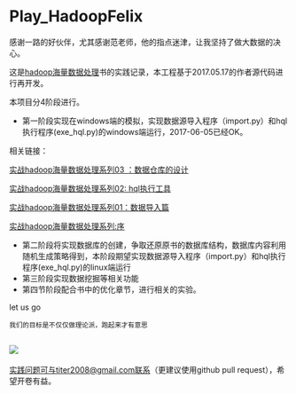 # Play_HadoopFelix
  感谢一路的好伙伴，尤其感谢范老师，他的指点迷津，让我坚持了做大数据的决心。

  这是[hadoop海量数据处理](https://item.jd.com/11954403.html)书的实践记录，本工程基于2017.05.17的作者源代码进行再开发。
  
  本项目分4阶段进行。


- 第一阶段实现在windows端的模拟，实现数据源导入程序（import.py）和hql执行程序(exe_hql.py)的windows端运行，2017-06-05已经OK。

相关链接：

[实战hadoop海量数据处理系列03 ：数据仓库的设计](http://blog.csdn.net/titer1/article/details/72898337)

[实战hadoop海量数据处理系列02: hql执行工具](http://blog.csdn.net/titer1/article/details/72897514)

[实战hadoop海量数据处理系列01：数据导入篇 ](http://blog.csdn.net/titer1/article/details/72896061)

[实战hadoop海量数据处理系列:序 ](http://blog.csdn.net/titer1/article/details/72895884)


- 第二阶段将实现数据库的创建，争取还原原书的数据库结构，数据库内容利用随机生成策略得到，本阶段期望实现数据源导入程序（import.py）和hql执行程序(exe_hql.py)的linux端运行
- 第三阶段实现数据挖掘等相关功能
- 第四节阶段配合书中的优化章节，进行相关的实验。

let us go

`我们的目标是不仅仅做理论派，跑起来才有意思`

![](https://upload.wikimedia.org/wikipedia/commons/9/95/Elephant_Walking_animated.gif)
---
实践问题可与titer2008@gmail.com联系（更建议使用github pull request），希望开卷有益。

